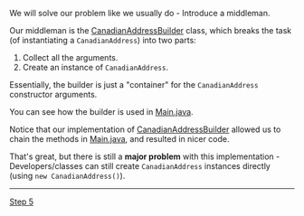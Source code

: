 We will solve our problem like we usually do - Introduce a middleman.

Our middleman is the [CanadianAddressBuilder](src/csc301/builderExample/CanadianAddressBuilder.java) class, which breaks the task (of instantiating a `CanadianAddress`) into two parts:
 1. Collect all the arguments.
 2. Create an instance of `CanadianAddress`.

Essentially, the builder is just a "container" for the `CanadianAddress` constructor arguments.    

You can see how the builder is used in [Main.java](src/csc301/builderExample/Main.java).    

Notice that our implementation of [CanadianAddressBuilder](src/csc301/builderExample/CanadianAddressBuilder.java) allowed us to chain the methods in [Main.java](src/csc301/builderExample/Main.java), and resulted in nicer code.

That's great, but there is still a __major problem__ with this implementation - Developers/classes can still create `CanadianAddress` instances directly (using `new CanadianAddress()`).

----
[Step 5](https://github.com/csc301-fall2014/BuilderExample/tree/step5)
